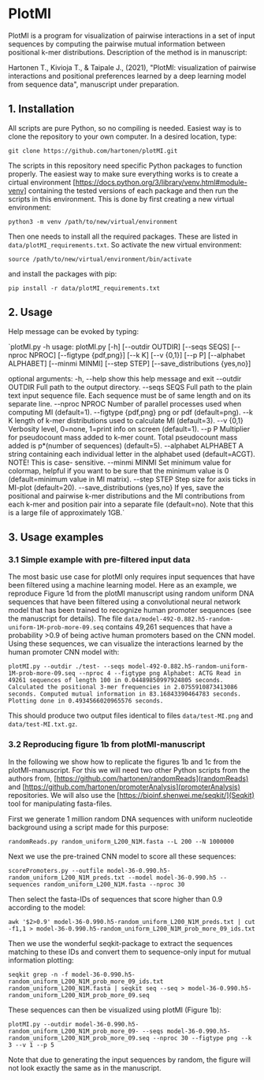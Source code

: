 # PlotMI

PlotMI is a program for visualization of pairwise interactions in a set of input sequences by computing the pairwise mutual information between positional k-mer distributions. Description of the method is in manuscript:

Hartonen T., Kivioja T., & Taipale J., (2021), "PlotMI: visualization of pairwise interactions and positional preferences learned by a deep learning model from sequence data", manuscript under preparation.


## 1. Installation

All scripts are pure Python, so no compiling is needed. Easiest way is to clone the repository to your own computer. In a desired location, type:

`git clone https://github.com/hartonen/plotMI.git`

The scripts in this repository need specific Python packages to function properly. The easiest way to make sure everything works is to create a cirtual environment [https://docs.python.org/3/library/venv.html#module-venv] containing the tested versions of each package and then run the scripts in this environment. This is done by first creating a new virtual environment:

`python3 -m venv /path/to/new/virtual/environment`

Then one needs to install all the required packages. These are listed in `data/plotMI_requirements.txt`. So activate the new virtual environment:

`source /path/to/new/virtual/environment/bin/activate`

and install the packages with pip:

`pip install -r data/plotMI_requirements.txt`

## 2. Usage

Help message can be evoked by typing:

`plotMI.py -h
usage: plotMI.py [-h] [--outdir OUTDIR] [--seqs SEQS] [--nproc NPROC]
                 [--figtype {pdf,png}] [--k K] [--v {0,1}] [--p P]
                 [--alphabet ALPHABET] [--minmi MINMI] [--step STEP]
                 [--save_distributions {yes,no}]

optional arguments:
  -h, --help            show this help message and exit
  --outdir OUTDIR       Full path to the output directory.
  --seqs SEQS           Full path to the plain text input sequence file. Each
                        sequence must be of same length and on its separate
                        line.
  --nproc NPROC         Number of parallel processes used when computing MI
                        (default=1).
  --figtype {pdf,png}   png or pdf (default=png).
  --k K                 length of k-mer distributions used to calculate MI
                        (default=3).
  --v {0,1}             Verbosity level, 0=none, 1=print info on screen
                        (default=1).
  --p P                 Multiplier for pseudocount mass added to k-mer count.
                        Total pseudocount mass added is p*(number of
                        sequences) (default=5).
  --alphabet ALPHABET   A string containing each individual letter in the
                        alphabet used (default=ACGT). NOTE! This is case-
                        sensitive.
  --minmi MINMI         Set minimum value for colormap, helpful if you want to
                        be sure that the minimum value is 0 (default=minimum
                        value in MI matrix).
  --step STEP           Step size for axis ticks in MI-plot (default=20).
  --save_distributions {yes,no}
                        If yes, save the positional and pairwise k-mer
                        distributions and the MI contributions from each k-mer
                        and position pair into a separate file (default=no).
                        Note that this is a large file of approximately 1GB.`

## 3. Usage examples

### 3.1 Simple example with pre-filtered input data

The most basic use case for plotMI only requires input sequences that have been filtered using a machine learning model. Here as an example, we reproduce Figure 1d from the plotMI manuscript using random uniform DNA sequences that have been filtered using a convolutional neural network model that has been trained to recognize human promoter sequences (see the manuscript for details). The file `data/model-492-0.882.h5-random-uniform-1M-prob-more-09.seq` contains 49,261 sequences that have a probability >0.9 of being active human promoters based on the CNN model. Using these sequences, we can visualize the interactions learned by the human promoter CNN model with:  

`plotMI.py --outdir ./test- --seqs model-492-0.882.h5-random-uniform-1M-prob-more-09.seq --nproc 4 --figtype png
Alphabet: ACTG
Read in 49261 sequences of length 100 in 0.04489850997924805 seconds.
Calculated the positional 3-mer frequencies in 2.0755910873413086 seconds.
Computed mutual information in 83.16843390464783 seconds.
Plotting done in 0.4934566020965576 seconds.
`

This should produce two output files identical to files `data/test-MI.png` and `data/test-MI.txt.gz`.

### 3.2 Reproducing figure 1b from plotMI-manuscript

In the following we show how to replicate the figures 1b and 1c from the plotMI-manuscript. For this we will need two other Python scripts from the authors from,  [https://github.com/hartonen/randomReads](randomReads) and  [https://github.com/hartonen/promoterAnalysis](promoterAnalysis) repositories. We will also use the  [https://bioinf.shenwei.me/seqkit/](Seqkit) tool for manipulating fasta-files.

First we generate 1 million random DNA sequences with uniform nucleotide background using a script made for this purpose:

`randomReads.py random_uniform_L200_N1M.fasta --L 200 --N 1000000`

Next we use the pre-trained CNN model to score all these sequences:

`scorePromoters.py --outfile model-36-0.990.h5-random_uniform_L200_N1M_preds.txt --model model-36-0.990.h5 --sequences random_uniform_L200_N1M.fasta --nproc 30`

Then select the fasta-IDs of sequences that score higher than 0.9 according to the model:

`awk '$2>0.9' model-36-0.990.h5-random_uniform_L200_N1M_preds.txt | cut -f1,1 > model-36-0.990.h5-random_uniform_L200_N1M_prob_more_09_ids.txt`

Then we use the wonderful seqkit-package to extract the sequences matching to these IDs and convert them to sequence-only input for mutual information plotting:

`seqkit grep -n -f model-36-0.990.h5-random_uniform_L200_N1M_prob_more_09_ids.txt random_uniform_L200_N1M.fasta | seqkit seq --seq > model-36-0.990.h5-random_uniform_L200_N1M_prob_more_09.seq`

These sequences can then be visualized using plotMI (Figure 1b):

`plotMI.py --outdir model-36-0.990.h5-random_uniform_L200_N1M_prob_more_09- --seqs model-36-0.990.h5-random_uniform_L200_N1M_prob_more_09.seq --nproc 30 --figtype png --k 3 --v 1 --p 5`

Note that due to generating the input sequences by random, the figure will not look exactly the same as in the manuscript.
